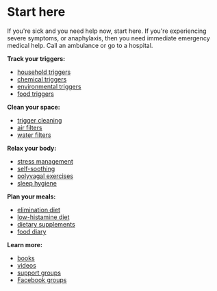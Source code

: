 # Start here

If you're sick and you need help now, start here. If you're experiencing severe symptoms, or anaphylaxis, then you need immediate emergency medical help. Call an ambulance or go to a hospital.

**Track your triggers:**

* [household triggers](//household-triggers)
* [chemical triggers](//chemical-triggers)
* [environmental triggers](//environmental-triggers)
* [food triggers](//food-triggers)

**Clean your space:** 

* [trigger cleaning](//trigger-cleaning)
* [air filters](//air-filters)
* [water filters](//water-filters)

**Relax your body:**

* [stress management](//stress-management)
* [self-soothing](//self-soothing)
* [polyvagal exercises](//polyvagal-exercises)
* [sleep hygiene](//sleep-hygiene)

**Plan your meals:**

* [elimination diet](//elimination-diet)
* [low-histamine diet](//low-histamine-diet)
* [dietary supplements](//dietary-supplements)
* [food diary](//food-diary)

**Learn more:**

* [books](//books)
* [videos](//videos)
* [support groups](//support-groups)
* [Facebook groups](//facebook-groups)
